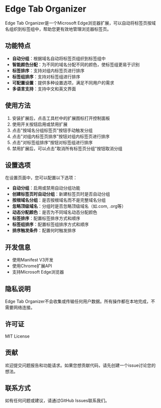 # Edge Tab Organizer

Edge Tab Organizer是一个Microsoft Edge浏览器扩展，可以自动将标签页按域名组织到标签组中，帮助您更有效地管理浏览器标签页。

## 功能特点

- **自动分组**：根据域名自动将标签页组织到标签组中
- **智能颜色分配**：为不同的域名分配不同的颜色，使标签组更易于识别
- **标签排序**：支持对组内标签页进行排序
- **标签组排序**：支持对标签组进行排序
- **可配置设置**：提供多种设置选项，满足不同用户的需求
- **多语言支持**：支持中文和英文界面

## 使用方法

1. 安装扩展后，点击工具栏中的扩展图标打开控制面板
2. 使用开关按钮启用或禁用扩展
3. 点击"按域名分组标签页"按钮手动触发分组
4. 点击"对组内标签页排序"按钮对组内标签页进行排序
5. 点击"对标签组排序"按钮对标签组进行排序
6. 禁用扩展后，可以点击"取消所有标签页分组"按钮取消分组

## 设置选项

在设置页面中，您可以配置以下选项：

- **自动分组**：启用或禁用自动分组功能
- **创建标签页时自动分组**：新建标签页时是否自动分组
- **按根域名分组**：是否按根域名而不是完整域名分组
- **忽略顶级域名**：分组时是否忽略顶级域名（如.com, .org等）
- **动态分配颜色**：是否为不同域名动态分配颜色
- **标签排序**：配置标签排序方式和顺序
- **标签组排序**：配置标签组排序方式和顺序
- **排序触发条件**：配置何时触发排序

## 开发信息

- 使用Manifest V3开发
- 使用Chrome扩展API
- 支持Microsoft Edge浏览器

## 隐私说明

Edge Tab Organizer不会收集或传输任何用户数据。所有操作都在本地完成，不需要网络连接。

## 许可证

MIT License

## 贡献

欢迎提交问题报告和功能请求。如果您想贡献代码，请先创建一个issue讨论您的想法。

## 联系方式

如有任何问题或建议，请通过GitHub Issues联系我们。
